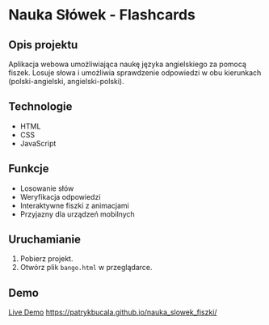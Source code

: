 # Nauka Słówek - Flashcards

## Opis projektu
Aplikacja webowa umożliwiająca naukę języka angielskiego za pomocą fiszek. Losuje słowa i umożliwia sprawdzenie odpowiedzi w obu kierunkach (polski-angielski, angielski-polski).

## Technologie
- HTML
- CSS
- JavaScript

## Funkcje
- Losowanie słów
- Weryfikacja odpowiedzi
- Interaktywne fiszki z animacjami
- Przyjazny dla urządzeń mobilnych

## Uruchamianie
1. Pobierz projekt.
2. Otwórz plik `bango.html` w przeglądarce.

## Demo
[Live Demo](#) https://patrykbucala.github.io/nauka_slowek_fiszki/ 
